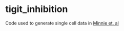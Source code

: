 # tigit_inhibition
Code used to generate single cell data in [Minnie et. al](https://www.jci.org/articles/view/157907)
